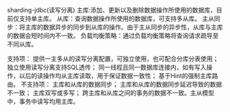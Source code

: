 sharding-jdbc(读写分离)
主库:添加、更新以及删除数据操作所使用的数据库，目前仅支持单主库。
从库：查询数据操作所使用的数据库，可支持多从库。
主从同步：将主库的数据异步的同步到从库的操作。由于主从同步的异步性，从库与主库的数据会短时间内不一致。
负载均衡策略：通过负载均衡策略将查询请求疏导至不同从库。

支持项：
    提供一主多从的读写分离配置，可独立使用，也可配合分库分表使用；
    独立使用读写分离支持SQL透传；
    同一线程且同一数据库连接内，如有写入操作，以后的读操作均从主库读取，用于保证数据一致性；
    基于Hint的强制主库路由。
不支持项：
    主库和从库的数据同步；
    主库和从库的数据同步延迟导致的数据不一致；
    主库双写或多写；
    跨主库和从库之间的事务的数据不一致。主从模型中，事务中读写均用主库。
